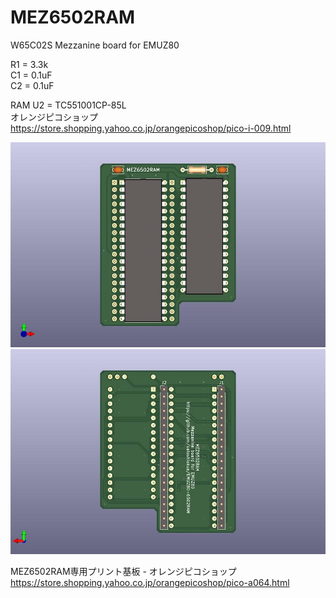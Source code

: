 # MEZ6502RAM
W65C02S Mezzanine board for EMUZ80

R1 = 3.3k  
C1 = 0.1uF  
C2 = 0.1uF  

RAM U2 = TC551001CP-85L  
オレンジピコショップ  
https://store.shopping.yahoo.co.jp/orangepicoshop/pico-i-009.html

![MEZ6502RAM PCB TOP](https://github.com/satoshiokue/MEZ6502RAM/blob/main/imgs/MEZ6502RAM_top.jpg)
![MEZ6502RAM PCB BOTTOM](https://github.com/satoshiokue/MEZ6502RAM/blob/main/imgs/MEZ6502RAM_bottom.jpg)

MEZ6502RAM専用プリント基板 - オレンジピコショップ  
https://store.shopping.yahoo.co.jp/orangepicoshop/pico-a064.html
